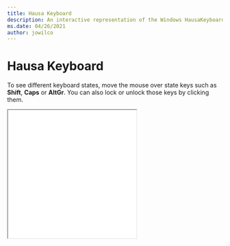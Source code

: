 ```yaml
---
title: Hausa Keyboard
description: An interactive representation of the Windows HausaKeyboard. To see different keyboard states, click or move the mouse over the state keys.
ms.date: 04/26/2021
author: jowilco
---
```


# Hausa Keyboard

To see different keyboard states, move the mouse over state keys such as **Shift**, **Caps** or **AltGr**. You can also lock or unlock those keys by clicking them.

<iframe src="kbdhau.html" height="300"></iframe>
